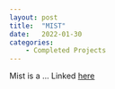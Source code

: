 ```yaml
---
layout: post
title:  "MIST"
date:   2022-01-30 
categories: 
    - Completed Projects
---
```


Mist is a ... Linked <a href = "https://psyarxiv.com/gk68h/">here</a>